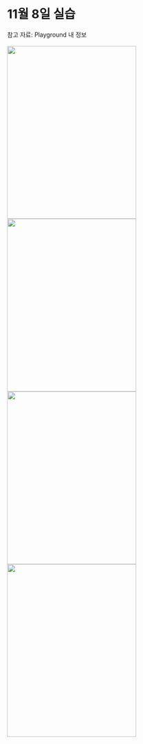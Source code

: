 # 11월 8일 실습 

참고 자료: Playground 내 정보
<br><br>
<img width="300" height="400" src="https://user-images.githubusercontent.com/97100404/202907529-298815af-01c4-4706-bf69-5126e991d3f4.png">
<img width="300" height="400"  src="https://user-images.githubusercontent.com/97100404/202907546-83d5fd42-0853-48af-85e0-da21fbb48286.png">
<br>
<img width="300" height="400"  src="https://user-images.githubusercontent.com/97100404/202907531-ef2bf123-745c-49af-887d-f686306cd7d7.png">
<img width="300" height="400"  src="https://user-images.githubusercontent.com/97100404/202907540-b57b8cfb-e53e-4971-a327-e1ed284f8d05.png">
